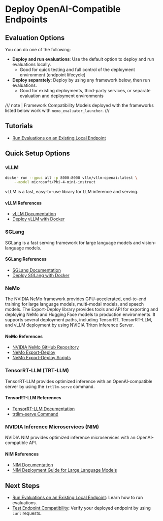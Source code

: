 # Deploy OpenAI-Compatible Endpoints

<!-- cSpell:ignore SGLang sglang vLLM NeMo TensorRT trtllm NIM Triton API APIs -->
<!-- cspell:words SGLang sglang vLLM NeMo TensorRT trtllm NIM Triton -->

## Evaluation Options

You can do one of the following:

- **Deploy and run evaluations**: Use the default option to deploy and run evaluations locally.
  - Good for quick testing and full control of the deployment environment (endpoint lifecycle)
- **Deploy separately**: Deploy by using any framework below, then run evaluations.
  - Good for existing deployments, third-party services, or separate evaluation and deployment environments

/// note | Framework Compatibility
Models deployed with the frameworks listed below work with `nemo_evaluator_launcher`.
///

## Tutorials

- [Run Evaluations on an Existing Local Endpoint](../local-evaluation-of-existing-endpoint.md)

## Quick Setup Options

### vLLM

```bash
docker run --gpus all -p 8000:8000 vllm/vllm-openai:latest \
    --model microsoft/Phi-4-mini-instruct
```

vLLM is a fast, easy-to-use library for LLM inference and serving.

#### vLLM References

- [vLLM Documentation](https://docs.vllm.ai/en/latest/)
- [Deploy vLLM with Docker](https://docs.vllm.ai/en/stable/deployment/docker.html)

<!-- vale off -->
### SGLang

SGLang is a fast serving framework for large language models and vision-language models.

#### SGLang References

- [SGLang Documentation](https://docs.sglang.ai/)
- [Deploy SGLang with Docker](https://github.com/sgl-project/sglang/tree/main/benchmark/deepseek_v3#using-docker-recommended)
<!-- vale on -->

### NeMo

The NVIDIA NeMo framework provides GPU-accelerated, end-to-end training for large language models, multi-modal models, and speech models. The Export-Deploy library provides tools and API for exporting and deploying NeMo and Hugging Face models to production environments. It supports several deployment paths, including TensorRT, TensorRT-LLM, and vLLM deployment by using NVIDIA Triton Inference Server.

#### NeMo References

- [NVIDIA NeMo GitHub Repository](https://github.com/NVIDIA-NeMo)
- [NeMo Export-Deploy](https://github.com/NVIDIA-NeMo/Export-Deploy)
- [NeMo Export-Deploy Scripts](https://github.com/NVIDIA-NeMo/Export-Deploy/tree/main/scripts)

### TensorRT-LLM (TRT-LLM)

TensorRT-LLM provides optimized inference with an OpenAI-compatible server by using the `trtllm-serve` command.

#### TensorRT-LLM References

- [TensorRT-LLM Documentation](https://docs.nvidia.com/tensorrt-llm/index.html)
- [trtllm-serve Command](https://nvidia.github.io/TensorRT-LLM/commands/trtllm-serve.html)

### NVIDIA Inference Microservices (NIM)

NVIDIA NIM provides optimized inference microservices with an OpenAI-compatible API.

#### NIM References

- [NIM Documentation](https://docs.nvidia.com/nim/)
- [NIM Deployment Guide for Large Language Models](https://docs.nvidia.com/nim/large-language-models/latest/deployment-guide.html#)

## Next Steps

- [Run Evaluations on an Existing Local Endpoint](../local-evaluation-of-existing-endpoint.md): Learn how to run evaluations.
- [Test Endpoint Compatibility](testing-endpoint-oai-compatibility.md): Verify your deployed endpoint by using `curl` requests.
